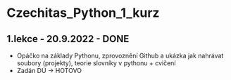 # Czechitas_Python_1_kurz

## 1.lekce - 20.9.2022 - DONE
- Opáčko na základy Pythonu, zprovoznění Github a ukázka jak nahrávat soubory (projekty), teorie slovníky v pythonu + cvičení
- Zadán DÚ -> HOTOVO
